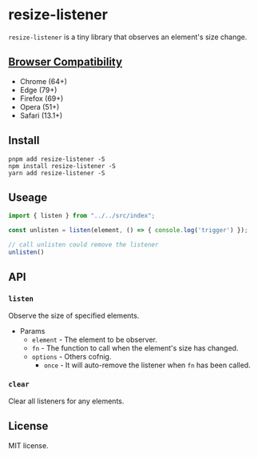 # resize-listener

`resize-listener` is a tiny library that observes an element's size change.

## [Browser Compatibility](https://developer.mozilla.org/en-US/docs/Web/API/Resize_Observer_API#browser_compatibility)

- Chrome (64+)
- Edge (79+)
- Firefox (69+)
- Opera (51+)
- Safari (13.1+)

## Install

```shell
pnpm add resize-listener -S
npm install resize-listener -S
yarn add resize-listener -S
```

## Useage

```javascript
import { listen } from "../../src/index";

const unlisten = listen(element, () => { console.log('trigger') });

// call unlisten could remove the listener
unlisten()
```

## API

### `listen`

Observe the size of specified elements.

- Params
  - `element` - The element to be observer.
  - `fn` - The function to call when the element's size has changed.
  - `options` - Others cofnig.
    - `once` - It will auto-remove the listener when `fn` has been called.

### `clear`

Clear all listeners for any elements.

## License

MIT license.